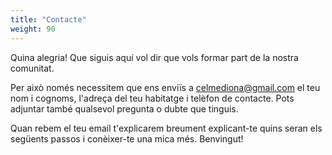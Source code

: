 ```yaml
---
title: "Contacte"
weight: 90
---
```


Quina alegria! Que siguis aquí vol dir que vols formar part de la nostra comunitat.

Per això només necessitem que ens enviïs a celmediona@gmail.com el teu nom i cognoms, l'adreça del teu habitatge i telèfon de contacte. Pots adjuntar també qualsevol pregunta o dubte que tinguis.

Quan rebem el teu email t'explicarem breument explicant-te quins seran els següents passos i conèixer-te una mica més. Benvingut!